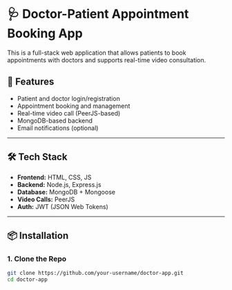 # 🩺 Doctor-Patient Appointment Booking App

This is a full-stack web application that allows patients to book appointments with doctors and supports real-time video consultation.

## 🚀 Features

- Patient and doctor login/registration
- Appointment booking and management
- Real-time video call (PeerJS-based)
- MongoDB-based backend
- Email notifications (optional)

---

## 🛠️ Tech Stack

- **Frontend:** HTML, CSS, JS
- **Backend:** Node.js, Express.js
- **Database:** MongoDB + Mongoose
- **Video Calls:** PeerJS
- **Auth:** JWT (JSON Web Tokens)

---

## 📦 Installation

### 1. Clone the Repo

```bash
git clone https://github.com/your-username/doctor-app.git
cd doctor-app
